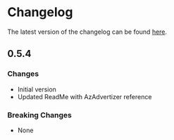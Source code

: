 # Changelog

The latest version of the changelog can be found [here](https://github.com/Azure/bicep-registry-modules/blob/main/avm/res/network/dns-resolver/CHANGELOG.md).

## 0.5.4

### Changes

- Initial version
- Updated ReadMe with AzAdvertizer reference

### Breaking Changes

- None
